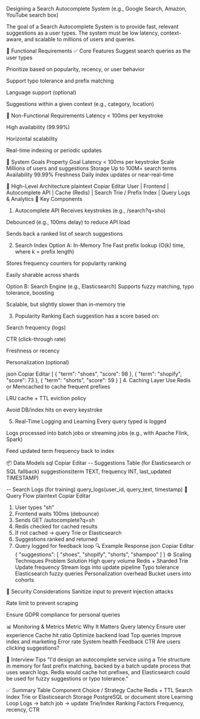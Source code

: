 Designing a Search Autocomplete System
(e.g., Google Search, Amazon, YouTube search box)

The goal of a Search Autocomplete System is to provide fast, relevant suggestions as a user types. The system must be low latency, context-aware, and scalable to millions of users and queries.

🧾 Functional Requirements
✅ Core Features
Suggest search queries as the user types

Prioritize based on popularity, recency, or user behavior

Support typo tolerance and prefix matching

Language support (optional)

Suggestions within a given context (e.g., category, location)

🚫 Non-Functional Requirements
Latency < 100ms per keystroke

High availability (99.99%)

Horizontal scalability

Real-time indexing or periodic updates

🎯 System Goals
Property	Goal
Latency	< 100ms per keystroke
Scale	Millions of users and suggestions
Storage	Up to 100M+ search terms
Availability	99.99%
Freshness	Daily index updates or near-real-time

🧠 High-Level Architecture
plaintext
Copiar
Editar
      User
       |
    Frontend
       |
   Autocomplete API
       |
     Cache (Redis)
       |
   Search Trie / Prefix Index
       |
    Query Logs & Analytics
🧩 Key Components
1. Autocomplete API
Receives keystrokes (e.g., /search?q=sho)

Debounced (e.g., 100ms delay) to reduce API load

Sends back a ranked list of search suggestions

2. Search Index
Option A: In-Memory Trie
Fast prefix lookup (O(k) time, where k = prefix length)

Stores frequency counters for popularity ranking

Easily sharable across shards

Option B: Search Engine (e.g., Elasticsearch)
Supports fuzzy matching, typo tolerance, boosting

Scalable, but slightly slower than in-memory trie

3. Popularity Ranking
Each suggestion has a score based on:

Search frequency (logs)

CTR (click-through rate)

Freshness or recency

Personalization (optional)

json
Copiar
Editar
[
  { "term": "shoes", "score": 98 },
  { "term": "shopify", "score": 73 },
  { "term": "shorts", "score": 59 }
]
4. Caching Layer
Use Redis or Memcached to cache frequent prefixes

LRU cache + TTL eviction policy

Avoid DB/index hits on every keystroke

5. Real-Time Logging and Learning
Every query typed is logged

Logs processed into batch jobs or streaming jobs (e.g., with Apache Flink, Spark)

Feed updated term frequency back to index

📦 Data Models
sql
Copiar
Editar
-- Suggestions Table (for Elasticsearch or SQL fallback)
suggestions(term TEXT, frequency INT, last_updated TIMESTAMP)

-- Search Logs (for training)
query_logs(user_id, query_text, timestamp)
🧠 Query Flow
plaintext
Copiar
Editar
1. User types "sh"
2. Frontend waits 100ms (debounce)
3. Sends GET /autocomplete?q=sh
4. Redis checked for cached results
5. If not cached → query Trie or Elasticsearch
6. Suggestions ranked and returned
7. Query logged for feedback loop
🔍 Example Response
json
Copiar
Editar
{
  "suggestions": [
    "shoes",
    "shopify",
    "shorts",
    "shampoo"
  ]
}
⚙️ Scaling Techniques
Problem	Solution
High query volume	Redis + Sharded Trie
Update frequency	Stream logs into update pipeline
Typo tolerance	Elasticsearch fuzzy queries
Personalization overhead	Bucket users into cohorts

🔐 Security Considerations
Sanitize input to prevent injection attacks

Rate limit to prevent scraping

Ensure GDPR compliance for personal queries

📊 Monitoring & Metrics
Metric	Why It Matters
Query latency	Ensure user experience
Cache hit ratio	Optimize backend load
Top queries	Improve index and marketing
Error rate	System health
Feedback CTR	Are users clicking suggestions?

🧠 Interview Tips
"I'd design an autocomplete service using a Trie structure in memory for fast prefix matching, backed by a batch update process that uses search logs. Redis would cache hot prefixes, and Elasticsearch could be used for fuzzy suggestions or typo tolerance."

✅ Summary Table
Component	Choice / Strategy
Cache	Redis + TTL
Search Index	Trie or Elasticsearch
Storage	PostgreSQL or document store
Learning Loop	Logs → batch job → update Trie/Index
Ranking Factors	Frequency, recency, CTR